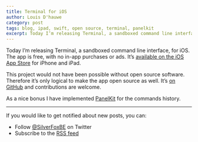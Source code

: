 ```yaml
---
title: Terminal for iOS
author: Louis D'hauwe
category: post
tags: blog, ipad, swift, open source, terminal, panelkit
excerpt: Today I’m releasing Terminal, a sandboxed command line interface, for iOS. The app is free, with no in-app purchases or ads.
---
```

Today I’m releasing Terminal, a sandboxed command line interface, for iOS. The app is free, with no in-app purchases or ads. It’s [available on the iOS App Store](https://itunes.apple.com/app/terminal/id1323205755?mt=8&at=1010lII4) for iPhone and iPad.

This project would not have been possible without open source software. Therefore it’s only logical to make the app open source as well. It’s [on GitHub](https://github.com/louisdh/terminal) and contributions are welcome. 

As a nice bonus I have implemented [PanelKit](https://github.com/louisdh/panelkit) for the commands history.

---
If you would like to get notified about new posts, you can:

* Follow [@SilverFoxBE](https://twitter.com/SilverFoxBE) on Twitter
* Subscribe to the [RSS feed](http://silverfox.be/silverfox-rss.xml)